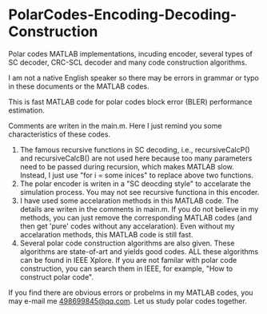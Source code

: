 # PolarCodes-Encoding-Decoding-Construction
Polar codes MATLAB implementations, incuding encoder, several types of SC decoder, CRC-SCL decoder and many code construction algorithms.

I am not a native English speaker so there may be errors in grammar or typo in these documents or the MATLAB codes.

This is fast MATLAB code for polar codes block error (BLER) performance estimation.

Comments are writen in the main.m. Here I just remind you some characteristics of these codes.

1. The famous recursive functions in SC decoding, i.e., recursiveCalcP() and recursiveCalcB() are not used here because too many parameters need to be passed during recursion, which makes MATLAB slow. Instead, I just use "for i = some inices" to replace above two functions. 
2. The polar encoder is writen in a "SC deocding style" to accelarate the simulation process. You may not see recursive functiona in this encoder.
3. I have used some accelaration methods in this MATLAB code. The details are writen in the comments in main.m. If you do not believe in my methods, you can just remove the corresponding MATLAB codes (and then get 'pure' codes without any accelaration). Even without my accelaration methods, this MATLAB code is still fast.
4. Several polar code construction algorithms are also given. These algorithms are state-of-art and yields good codes. ALL these algorithms can be found in IEEE Xplore. If you are not familar with polar code construction, you can search them in IEEE, for example, "How to construct polar code".

If you find there are obvious errors or probelms in my MATLAB codes, you may e-mail me 498699845@qq.com. Let us study polar codes together.
